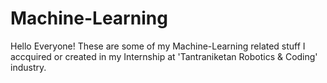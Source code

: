 # Machine-Learning
Hello Everyone! 
These are some of my Machine-Learning related stuff I accquired or created in my Internship at 'Tantraniketan Robotics & Coding' industry.
